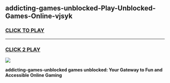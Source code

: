 
## addicting-games-unblocked-Play-Unblocked-Games-Online-vjsyk
<h3>
<a href="https://premium76.site?title=addicting-games-unblocked&ref=24A">CLICK TO PLAY</a></h3>
<hr>

<h3>
<a href="https://premium76.site?title=addicting-games-unblocked&ref=24A">CLICK 2 PLAY</a>
  
</h3>

<a href="https://premium76.site?title=addicting-games-unblocked&ref=24A"><img src="https://clearcache.store/games.png"></a>


**addicting-games-unblocked games unblocked: Your Gateway to Fun and Accessible Online Gaming**
